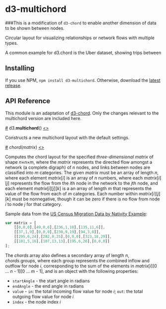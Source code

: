 # d3-multichord

###This is a modification of `d3-chord` to enable another dimension of data to be shown between nodes.

Circular layout for visualizing relationships or network flows with multiple types. 

A common example for d3.chord is the Uber dataset, showing trips between 

## Installing

If you use NPM, `npm install d3-multichord`. Otherwise, download the [latest release](https://github.com/chornbaker/d3-multichord/releases/latest).

## API Reference

This module is an adaptation of [d3-chord](https://github.com/d3/d3-chord). Only the changes relevant to the multichord version are included here. 

<a href="#multichord" name="multichord">#</a> d3.<b>multichord</b>() [<>](https://github.com/chornbaker/d3-multichord/blob/master/src/multichord.js "Source")

Constructs a new multichord layout with the default settings.

<a href="#_chord" name="_chord">#</a> <i>chord</i>(<i>matrix</i>) [<>](https://github.com/chornbaker/d3-multichord/blob/master/src/multichord.js#L19 "Source")

Computes the chord layout for the specified *three-dimensional* *matrix* of shape *n*×*n*×*m*, where the *matrix* represents the directed flow amongst a network (a complete digraph) of *n* nodes, and links between nodes are classified into *m* categories. The given *matrix* must be an array of length *n*, where each element *matrix*[*i*] is an array of *n* numbers, where each *matrix*[*i*][*j*] represents the flow from the *i*th node in the network to the *j*th node, and each element *matrix*[*i*][*j*][*k*] is a an array of length *m* that represents the value of the flow from each of *m* categories. Each number within *matrix*[*i*][*j*][*k*] must be nonnegative, though it can be zero if there is no flow from node *i* to node *j* for that category. 

Sample data from the [US Census Migration Data by Nativity Example]():

```js
var matrix = [
    [[0,0,0],[49,0,6],[236,1,18],[135,11,6]],
    [[37,1,9],[0,0,0],[230,9,19],[94,3,0]],
    [[295,6,24],[282,8,25],[0,0,0],[323,18,29]],
    [[181,5,16],[107,13,13],[195,6,26],[0,0,0]]
];
```

The *chords* array also defines a secondary array of length *n*, *chords*.groups, where each group represents the combined inflow and outflow for node *i*, corresponding to the sum of the elements in *matrix*[*i*][0 … *n* - 1][0 … *m* - 1], and is an object with the following properties:

* `startAngle` - the start angle in radians
* `endAngle` - the end angle in radians
* `value` - `in`: the total incoming flow value for node *i*; `out`: the total outgoing flow value for node *i*
* `index` - the node index *i*
